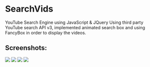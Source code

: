 # SearchVids
YouTube Search Engine using JavaScript &amp; JQuery Using third party YouTube search API v3, implemented animated search box and using FancyBox in order to display the videos.



Screenshots:
----------------------

<img src="https://cloud.githubusercontent.com/assets/15187270/19419162/78dfb842-9386-11e6-8112-c18d9da8665f.png" />
<img src="https://cloud.githubusercontent.com/assets/15187270/19419180/efddbe8a-9386-11e6-81ba-7fdefa67c5f5.png" />
<img src="https://cloud.githubusercontent.com/assets/15187270/19419182/fb1b97b8-9386-11e6-93f1-bfd40c0a3ced.png" />
<img src="https://cloud.githubusercontent.com/assets/15187270/19419187/0328e73a-9387-11e6-9f01-79fa6e95e895.png" />



